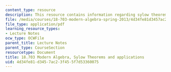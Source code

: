 ```yaml
---
content_type: resource
description: This resource contains information regarding sylow theorems and applications.
file: /media/courses/18-703-modern-algebra-spring-2013/4d34fe81d3457ac23f455f7d53360075_MIT18_703S13_pra_l_13.pdf
file_type: application/pdf
learning_resource_types:
- Lecture Notes
ocw_type: OCWFile
parent_title: Lecture Notes
parent_type: CourseSection
resourcetype: Document
title: 18.703 Modern Algebra, Sylow Theorems and applications
uid: 4d34fe81-d345-7ac2-3f45-5f7d53360075
---
```

